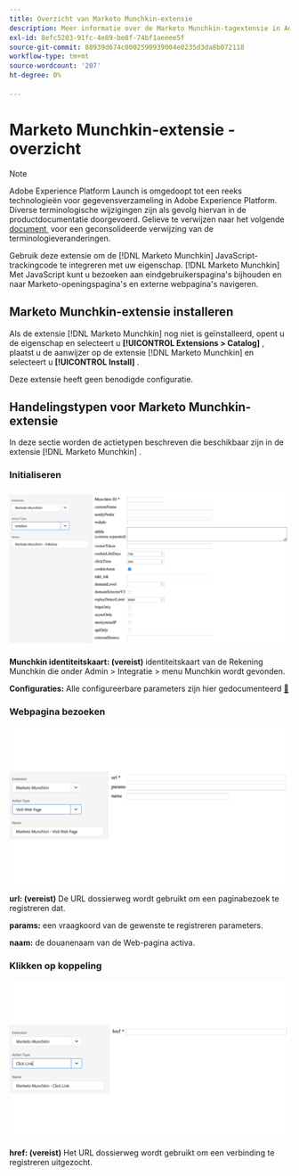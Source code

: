 ```yaml
---
title: Overzicht van Marketo Munchkin-extensie
description: Meer informatie over de Marketo Munchkin-tagextensie in Adobe Experience Platform.
exl-id: 8efc5203-91fc-4e89-be8f-74bf1aeeee5f
source-git-commit: 88939d674c0002590939004e0235d3da8b072118
workflow-type: tm+mt
source-wordcount: '207'
ht-degree: 0%

---
```


# Marketo Munchkin-extensie - overzicht

>[!NOTE]
>
>Adobe Experience Platform Launch is omgedoopt tot een reeks technologieën voor gegevensverzameling in Adobe Experience Platform. Diverse terminologische wijzigingen zijn als gevolg hiervan in de productdocumentatie doorgevoerd. Gelieve te verwijzen naar het volgende [&#x200B; document &#x200B;](../../../term-updates.md) voor een geconsolideerde verwijzing van de terminologieveranderingen.

Gebruik deze extensie om de [!DNL Marketo Munchkin] JavaScript-trackingcode te integreren met uw eigenschap. [!DNL Marketo Munchkin] Met JavaScript kunt u bezoeken aan eindgebruikerspagina&#39;s bijhouden en naar Marketo-openingspagina&#39;s en externe webpagina&#39;s navigeren.

## Marketo Munchkin-extensie installeren

Als de extensie [!DNL Marketo Munchkin] nog niet is geïnstalleerd, opent u de eigenschap en selecteert u **[!UICONTROL Extensions > Catalog]** , plaatst u de aanwijzer op de extensie [!DNL Marketo Munchkin] en selecteert u **[!UICONTROL Install]** .

Deze extensie heeft geen benodigde configuratie.

## Handelingstypen voor Marketo Munchkin-extensie

In deze sectie worden de actietypen beschreven die beschikbaar zijn in de extensie [!DNL Marketo Munchkin] .

### Initialiseren

![](../../../images/munchkin-Init.png)

**Munchkin identiteitskaart: (vereist)** identiteitskaart van de Rekening Munchkin die onder Admin > Integratie > menu Munchkin wordt gevonden.

**Configuraties:** Alle configureerbare parameters zijn hier gedocumenteerd [&#128279;](https://developers.marketo.com/javascript-api/lead-tracking/configuration/)

### Webpagina bezoeken

![](../../../images/munchkin-visit-page.png)

**url: (vereist)** De URL dossierweg wordt gebruikt om een paginabezoek te registreren dat.

**params:** een vraagkoord van de gewenste te registreren parameters.

**naam:** de douanenaam van de Web-pagina activa.

### Klikken op koppeling

![](../../../images/munchkin-click-link.png)

**href: (vereist)** Het URL dossierweg wordt gebruikt om een verbinding te registreren uitgezocht.
